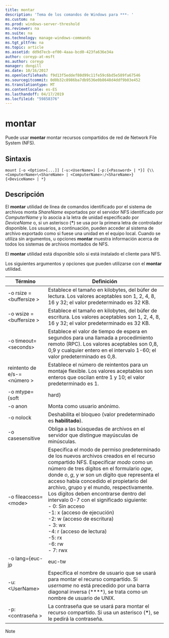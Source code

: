 ```yaml
---
title: montar
description: 'Tema de los comandos de Windows para ***- '
ms.custom: na
ms.prod: windows-server-threshold
ms.reviewer: na
ms.suite: na
ms.technology: manage-windows-commands
ms.tgt_pltfrm: na
ms.topic: article
ms.assetid: dd9d7ecb-ef00-4aaa-bcd0-423fa636e34a
author: coreyp-at-msft
ms.author: coreyp
manager: dongill
ms.date: 10/16/2017
ms.openlocfilehash: f9d13f5eddef80d99c11fe59c6bd5e589fa67546
ms.sourcegitcommit: 0d0b32c8986ba7db9536e0b8648d4ddf9b03e452
ms.translationtype: MT
ms.contentlocale: es-ES
ms.lasthandoff: 04/17/2019
ms.locfileid: "59858376"
---
```

# <a name="mount"></a>montar



Puede usar **montar** montar recursos compartidos de red de Network File System (NFS).

## <a name="syntax"></a>Sintaxis

```
mount [-o <Option>[...]] [-u:<UserName>] [-p:{<Password> | *}] {\\<ComputerName>\<ShareName> | <ComputerName>:/<ShareName>} {<DeviceName> | *}
```

## <a name="description"></a>Descripción

El **montar** utilidad de línea de comandos identificado por el sistema de archivos monta *ShareName* exportados por el servidor NFS identificado por *ComputerName* y lo asocia a la letra de unidad especificado por *DeviceName* o, si un asterisco (**&#42;**) se usa por la primera letra de controlador disponible. Los usuarios, a continuación, pueden acceder al sistema de archivo exportado como si fuese una unidad en el equipo local. Cuando se utiliza sin argumentos, u opciones **montar** muestra información acerca de todos los sistemas de archivos montados de NFS.

El **montar** utilidad está disponible sólo si está instalado el cliente para NFS.

Los siguientes argumentos y opciones que pueden utilizarse con el **montar** utilidad.

|Término|Definición|
|----|----------|
|-o rsize =\<buffersize >|Establece el tamaño en kilobytes, del búfer de lectura. Los valores aceptables son 1, 2, 4, 8, 16 y 32; el valor predeterminado es 32 KB.|
|-o wsize =\<buffersize >|Establece el tamaño en kilobytes, del búfer de escritura. Los valores aceptables son 1, 2, 4, 8, 16 y 32; el valor predeterminado es 32 KB.|
|-o timeout=\<seconds>|Establece el valor de tiempo de espera en segundos para una llamada a procedimiento remoto (RPC). Los valores aceptables son 0,8, 0,9 y cualquier entero en el intervalo 1-60; el valor predeterminado es 0,8.|
|reintento de e/s-=\<número >|Establece el número de reintentos para un montaje flexible. Los valores aceptables son enteros que oscilan entre 1 y 10; el valor predeterminado es 1.|
|-o mtype={soft | hard}|Establece el tipo de montaje (valor predeterminado es **suave**). Independientemente del tipo de montaje, **montar** devolverá si no se puede montar inmediatamente el recurso compartido. Una vez que el recurso compartido se ha montado correctamente, sin embargo, si el tipo de montaje es **duro**, cliente para NFS seguirá intentando acceder al recurso compartido hasta que lo consiga. Como resultado, si el servidor NFS está disponible, todos los programas Windows intenta acceder al recurso compartido deje de responder, o se "bloquee", si está, aparecerá el tipo de montaje **duro**.|
|-o anon|Monta como usuario anónimo.|
|-o nolock|Deshabilita el bloqueo (valor predeterminado es **habilitado**).|
|-o casesensitive|Obliga a las búsquedas de archivos en el servidor que distingue mayúsculas de minúsculas.|
|-o fileaccess=\<mode>|Especifica el modo de permiso predeterminado de los nuevos archivos creados en el recurso compartido NFS. Especificar *modo* como un número de tres dígitos en el formulario *ogw*, donde *o*, *g*, y *w* son un dígito que representa el acceso había concedido el propietario del archivo, grupo y el mundo, respectivamente. Los dígitos deben encontrarse dentro del intervalo 0-7 con el significado siguiente:</br>-   0: Sin acceso</br>-1: x (acceso de ejecución)</br>-2: w (acceso de escritura)</br>-   3: wx</br>-4: r (acceso de lectura)</br>-5: rx</br>-6: rw</br>-   7: rwx|
|-o lang={euc-jp|euc-tw|euc-kr|shift-jis|big5|ksc5601|gb2312-80|ansi}|Especifica la codificación predeterminada usa los nombres de archivo y directorio y, si usa, debe establecerse en uno de los siguientes:</br>-   **ANSI**</br>-   **Big5** (chino)</br>-   **euc-jp** (japonés)</br>-   **euc-kr** (coreano)</br>-   **euc-tw** (chino)</br>-   **GB2312-80** (chino simplificado)</br>-   **KSC5601** (coreano)</br>-   **shift-jis** (japonés)</br>Si esta opción está establecida en **ansi** en sistemas configurados para las configuraciones regionales distintas del inglés, el esquema de codificación se establece en el esquema de codificación predeterminado para la configuración regional. Estos son los esquemas de codificación predeterminado para las configuraciones regionales indicadas:</br>-Japonés: SHIFT-JIS</br>-Coreano: KS_C_5601-1987</br>-Chino simplificado: GB2312-80</br>-Chino tradicional: BIG5|
|-u:\<UserName>|Especifica el nombre de usuario que se usará para montar el recurso compartido. Si *username* no está precedido por una barra diagonal inversa (**\**), se trata como un nombre de usuario de UNIX.|
|-p:\<contraseña >|La contraseña que se usará para montar el recurso compartido. Si usa un asterisco (**&#42;**), se le pedirá la contraseña.|

> [!NOTE]
